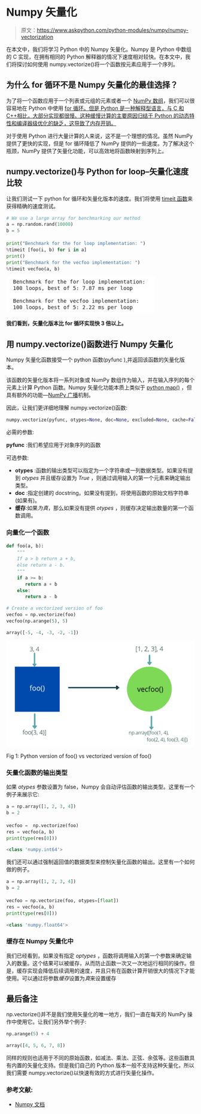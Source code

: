 # Numpy 矢量化

> 原文：<https://www.askpython.com/python-modules/numpy/numpy-vectorization>

在本文中，我们将学习 Python 中的 Numpy 矢量化。Numpy 是 Python 中数组的 C 实现，在拥有相同的 Python 解释器的情况下速度相对较快。在本文中，我们将探讨如何使用 numpy.vectorize()将一个函数按元素应用于一个序列。

## 为什么 for 循环不是 Numpy 矢量化的最佳选择？

为了将一个函数应用于一个列表或元组的元素或者一个 [NumPy 数组](https://www.askpython.com/python-modules/numpy/python-numpy-arrays)，我们可以很容易地在 Python 中使用 [for 循环。但是 Python 是一种解释型语言，与 C 和 C++相比，大部分实现都很慢。这种缓慢计算的主要原因归结于 Python 的动态特性和编译器级优化的缺乏，这导致了内存开销。](https://www.askpython.com/python/python-for-loop)

对于使用 Python 进行大量计算的人来说，这不是一个理想的情况。虽然 NumPy 提供了更快的实现，但是 for 循环降低了 NumPy 提供的一些速度。为了解决这个瓶颈，NumPy 提供了矢量化功能，可以高效地将函数映射到序列上。

## numpy.vectorize()与 Python for loop–矢量化速度比较

让我们测试一下 python for 循环和矢量化版本的速度。我们将使用 [timeit 函数](https://www.askpython.com/python-modules/python-timeit-module)来获得精确的速度测试。

```py
# We use a large array for benchmarking our method
a = np.random.rand(10000)
b = 5

print("Benchmark for the for loop implementation: ")
%timeit [foo(i, b) for i in a]
print()
print("Benchmark for the vecfoo implementation: ")
%timeit vecfoo(a, b)

```

![Output Vec Ss - Numpy Vectorization](img/b7c1b4fd949bd31925dcfff87b5ca57a.png)

**我们看到，矢量化版本比 for 循环实现快 3 倍以上。**

## 用 numpy.vectorize()函数进行 Numpy 矢量化

Numpy 矢量化函数接受一个 python 函数(pyfunc ),并返回该函数的矢量化版本。

该函数的矢量化版本将一系列对象或 NumPy 数组作为输入，并在输入序列的每个元素上计算 Python 函数。Numpy 矢量化功能本质上类似于 [python map()](https://www.askpython.com/python/built-in-methods/map-method-in-python) ，但具有额外的功能—[NumPy 广播](https://www.askpython.com/python-modules/numpy/numpy-broadcasting)机制。

因此，让我们更详细地理解 numpy.vectorize()函数:

```py
numpy.vectorize(pyfunc, otypes=None, doc=None, excluded=None, cache=False, signature=None)

```

必需的参数:

**pyfunc** :我们希望应用于对象序列的函数

可选参数:

*   **otypes** :函数的输出类型可以指定为一个字符串或一列数据类型。如果没有提到 *otypes* 并且缓存设置为 *True* ，则通过调用输入的第一个元素来确定输出类型。
*   **doc** :指定创建的 docstring。如果没有提到，将使用函数的原始文档字符串(如果有)。
*   **缓存**:如果*为真*，那么如果没有提供 *otypes* ，则缓存决定输出数量的第一个函数调用。

### 向量化一个函数

```py
def foo(a, b):
    """
    If a > b return a + b,
    else return a - b.
    """
    if a >= b:
       return a + b
    else:
       return a - b

```

```py
# Create a vectorized version of foo
vecfoo = np.vectorize(foo)
vecfoo(np.arange(5), 5)

```

```py
array([-5, -4, -3, -2, -1])

```

![Foo Vs Vecfoo](img/29bcb973b62e1c154d79ba09320d2719.png)

Fig 1: Python version of foo() vs vectorized version of foo()

### 矢量化函数的输出类型

如果 *otypes* 参数设置为 false，Numpy 会自动评估函数的输出类型。这里有一个例子来展示它:

```py
a = np.array([1, 2, 3, 4])
b = 2

vecfoo =  np.vectorize(foo)
res = vecfoo(a, b)
print(type(res[0]))

```

```py
<class 'numpy.int64'>

```

我们还可以通过强制返回值的数据类型来控制矢量化函数的输出。这里有一个如何做的例子。

```py
a = np.array([1, 2, 3, 4])
b = 2

vecfoo = np.vectorize(foo, otypes=[float])
res = vecfoo(a, b)
print(type(res[0]))

```

```py
<class 'numpy.float64'>

```

### 缓存在 Numpy 矢量化中

我们已经看到，如果没有指定 *optypes* ，函数将调用输入的第一个参数来确定输入的数量。这个结果可以被缓存，从而防止函数一次又一次地运行相同的操作。但是，缓存实现会降低后续调用的速度，并且只有在函数计算开销很大的情况下才能使用。可以通过将参数*缓存*设置为*真*来设置缓存

## 最后备注

np.vectorize()并不是我们使用矢量化的唯一地方，我们一直在每天的 NumPy 操作中使用它。让我们另外举个例子:

```py
np.arange(5) + 4

```

```py
array([4, 5, 6, 7, 8])

```

同样的规则也适用于不同的原始函数，如减法、乘法、正弦、余弦等。这些函数具有内置的矢量化支持。但是我们自己的 Python 版本一般不支持这种矢量化，所以我们需要 numpy.vectorize()以快速有效的方式进行矢量化操作。

### 参考文献:

*   [Numpy 文档](https://numpy.org/doc/stable/reference/generated/numpy.vectorize.html)